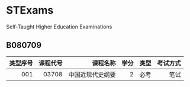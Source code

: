 # STExams
Self-Taught Higher Education Examinations  
## B080709 

|类型序号|课程代号|课程名称|学分|类型|考试方式|
|-:|-:|-:|-:|-:|-:|
|001|03708|中国近现代史纲要|2|必考|笔试|
